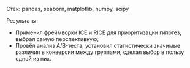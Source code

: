 Стек: pandas, seaborn, matplotlib, numpy, scipy

Результаты:
- Применил фреймворки ICE и RICE для приоритизации гипотез, выбрал самую перспективную;
- Провёл анализ A/B-теста, установил статистически значимые различия в конверсии между группами, сделал выбор в пользу одной из них.
